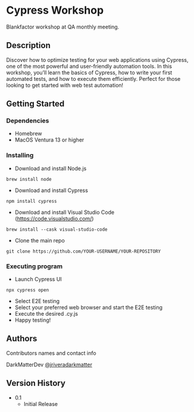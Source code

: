 # Cypress Workshop

Blankfactor workshop at QA monthly meeting.

## Description

Discover how to optimize testing for your web applications using Cypress, one of the most powerful and user-friendly automation tools. In this workshop, you’ll learn the basics of Cypress, how to write your first automated tests, and how to execute them efficiently. Perfect for those looking to get started with web test automation!

## Getting Started

### Dependencies

* Homebrew
* MacOS Ventura 13 or higher

### Installing

* Download and install Node.js
```
brew install node
```
* Download and install Cypress
```
npm install cypress
```
* Download and install Visual Studio Code (https://code.visualstudio.com/)
```
brew install --cask visual-studio-code
```
* Clone the main repo
```
git clone https://github.com/YOUR-USERNAME/YOUR-REPOSITORY
```

### Executing program

* Launch Cypress UI
```
npx cypress open
```
* Select E2E testing
* Select your preferred web browser and start the E2E testing
* Execute the desired .cy.js
* Happy testing!

## Authors

Contributors names and contact info

DarkMatterDev
[@jriveradarkmatter](https://github.com/jriveradarkmatter)

## Version History

* 0.1
    * Initial Release
